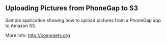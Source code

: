 ## Uploading Pictures from PhoneGap to S3 ##

Sample application showing how to upload pictures from a PhoneGap app to Amazon S3.

More info: http://coenraets.org